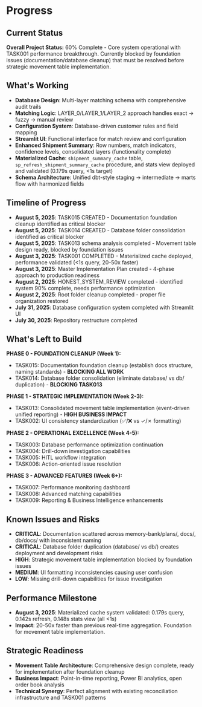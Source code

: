 # Progress

## Current Status
**Overall Project Status:** 60% Complete - Core system operational with TASK001 performance breakthrough. Currently blocked by foundation issues (documentation/database cleanup) that must be resolved before strategic movement table implementation.

## What's Working
- **Database Design**: Multi-layer matching schema with comprehensive audit trails
- **Matching Logic**: LAYER_0/LAYER_1/LAYER_2 approach handles exact → fuzzy → manual review
- **Configuration System**: Database-driven customer rules and field mapping
- **Streamlit UI**: Functional interface for match review and configuration
- **Enhanced Shipment Summary**: Row numbers, match indicators, confidence levels, consolidated layers (functionality complete)
- **Materialized Cache**: `shipment_summary_cache` table, `sp_refresh_shipment_summary_cache` procedure, and stats view deployed and validated (0.179s query, <1s target)
- **Schema Architecture**: Unified dbt-style staging → intermediate → marts flow with harmonized fields

## Timeline of Progress
- **August 5, 2025**: TASK015 CREATED - Documentation foundation cleanup identified as critical blocker
- **August 5, 2025**: TASK014 CREATED - Database folder consolidation identified as critical blocker
- **August 5, 2025**: TASK013 schema analysis completed - Movement table design ready, blocked by foundation issues
- **August 3, 2025**: TASK001 COMPLETED - Materialized cache deployed, performance validated (<1s query, 20-50x faster)
- **August 3, 2025**: Master Implementation Plan created - 4-phase approach to production readiness
- **August 2, 2025**: HONEST_SYSTEM_REVIEW completed - identified system 90% complete, needs performance optimization
- **August 2, 2025**: Root folder cleanup completed - proper file organization restored
- **July 31, 2025**: Database configuration system completed with Streamlit UI
- **July 30, 2025**: Repository restructure completed

## What's Left to Build
**PHASE 0 - FOUNDATION CLEANUP (Week 1):**
- TASK015: Documentation foundation cleanup (establish docs structure, naming standards) - **BLOCKING ALL WORK**
- TASK014: Database folder consolidation (eliminate database/ vs db/ duplication) - **BLOCKING TASK013**

**PHASE 1 - STRATEGIC IMPLEMENTATION (Week 2-3):**  
- TASK013: Consolidated movement table implementation (event-driven unified reporting) - **HIGH BUSINESS IMPACT**
- TASK002: UI consistency standardization (✅/❌ vs ✓/✗ formatting)

**PHASE 2 - OPERATIONAL EXCELLENCE (Week 4-5):**
- TASK003: Database performance optimization continuation
- TASK004: Drill-down investigation capabilities  
- TASK005: HITL workflow integration
- TASK006: Action-oriented issue resolution

**PHASE 3 - ADVANCED FEATURES (Week 6+):**
- TASK007: Performance monitoring dashboard
- TASK008: Advanced matching capabilities
- TASK009: Reporting & Business Intelligence enhancements

## Known Issues and Risks
- **CRITICAL**: Documentation scattered across memory-bank/plans/, docs/, db/docs/ with inconsistent naming
- **CRITICAL**: Database folder duplication (database/ vs db/) creates deployment and development risks
- **HIGH**: Strategic movement table implementation blocked by foundation issues
- **MEDIUM**: UI formatting inconsistencies causing user confusion
- **LOW**: Missing drill-down capabilities for issue investigation

## Performance Milestone
- **August 3, 2025**: Materialized cache system validated: 0.179s query, 0.142s refresh, 0.148s stats view (all <1s)
- **Impact**: 20-50x faster than previous real-time aggregation. Foundation for movement table implementation.

## Strategic Readiness
- **Movement Table Architecture**: Comprehensive design complete, ready for implementation after foundation cleanup
- **Business Impact**: Point-in-time reporting, Power BI analytics, open order book analysis
- **Technical Synergy**: Perfect alignment with existing reconciliation infrastructure and TASK001 patterns
